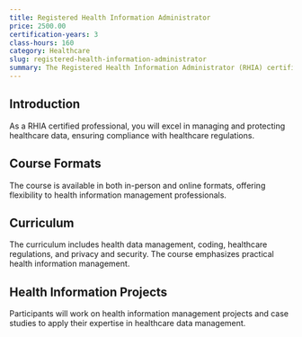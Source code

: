 ```yaml
---
title: Registered Health Information Administrator
price: 2500.00
certification-years: 3
class-hours: 160
category: Healthcare
slug: registered-health-information-administrator
summary: The Registered Health Information Administrator (RHIA) certification is designed for professionals in health information management roles. This comprehensive course covers health data management, coding, and healthcare regulations. It equips candidates with the skills needed to manage and protect healthcare data effectively.
---
```


## Introduction

As a RHIA certified professional, you will excel in managing and protecting healthcare data, ensuring compliance with healthcare regulations.

## Course Formats

The course is available in both in-person and online formats, offering flexibility to health information management professionals.

## Curriculum

The curriculum includes health data management, coding, healthcare regulations, and privacy and security. The course emphasizes practical health information management.

## Health Information Projects

Participants will work on health information management projects and case studies to apply their expertise in healthcare data management.

